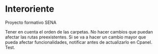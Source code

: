 # Interoriente
Proyecto formativo SENA

Tener en cuenta el orden de las carpetas. No hacer cambios que puedan afectar las rutas preexistentes. Si se va a hacer un cambio mayor que pueda afectar funcionalidades, notificar antes de actualizarlo en Cpanel.  Test.